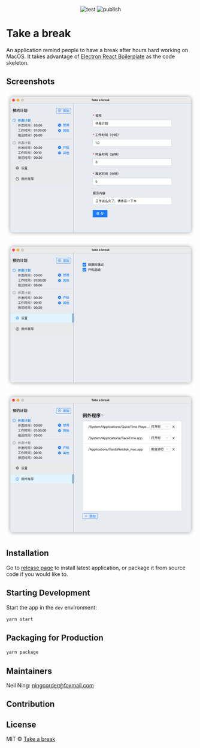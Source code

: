 <div align="center">

![test](https://github.com/neilning-xc/take-a-break/actions/workflows/test.yml/badge.svg)
![publish](https://github.com/neilning-xc/take-a-break/actions/workflows/publish.yml/badge.svg)

</div>

# Take a break

An application remind people to have a break after hours hard working on MacOS.
It takes advantage of [Electron React Boilerplate](https://electron-react-boilerplate.js.org/) as the code skeleton.

## Screenshots

![screen1.png](docs/screen1.png)

![screen2.png](docs/screen2.png)

![screen3.png](docs/screen3.png)

## Installation

Go to [release page](https://github.com/neilning-xc/take-a-break/releases) to install latest application, or package it from source code if you would like to.

## Starting Development

Start the app in the `dev` environment:

```bash
yarn start
```

## Packaging for Production

```bash
yarn package
```

## Maintainers

Neil Ning: ningcorder@foxmail.com

## Contribution

## License

MIT © [Take a break](https://github.com/neilning-xc/take-a-break)
